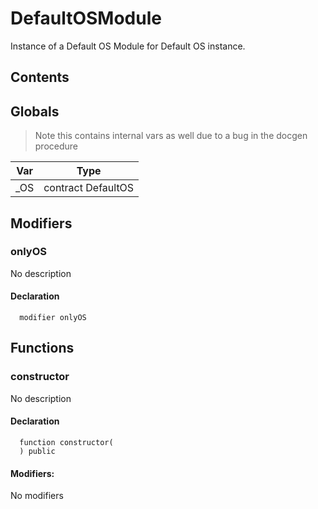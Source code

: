 # DefaultOSModule


Instance of a Default OS Module for Default OS instance.


## Contents
<!-- START doctoc -->
<!-- END doctoc -->

## Globals

> Note this contains internal vars as well due to a bug in the docgen procedure

| Var | Type |
| --- | --- |
| _OS | contract DefaultOS |


## Modifiers

### onlyOS
No description


#### Declaration
```solidity
  modifier onlyOS
```



## Functions

### constructor
No description


#### Declaration
```solidity
  function constructor(
  ) public
```

#### Modifiers:
No modifiers





